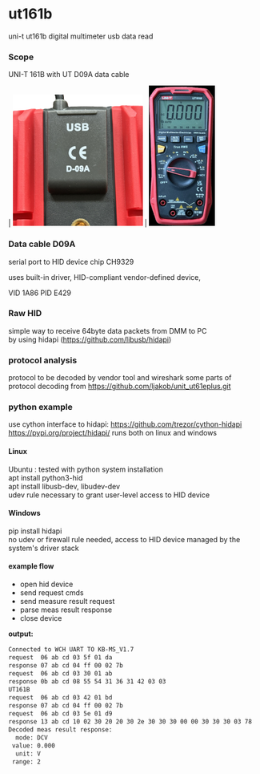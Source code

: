 # ut161b
uni-t ut161b digital multimeter usb data read

### Scope

UNI-T 161B with UT  D09A data cable

| ![D09A data cable](img/cable_D09A.png) | ![ut161b](img/ut161b_small.png)


### Data cable D09A
serial port to HID device chip CH9329

uses built-in driver, 
HID-compliant vendor-defined device, 

VID 1A86
PID E429

### Raw HID 
simple way to receive 64byte data packets from DMM to PC  
by using hidapi (https://github.com/libusb/hidapi)


### protocol analysis
protocol to be decoded by vendor tool and wireshark 
some parts of protocol decoding from https://github.com/ljakob/unit_ut61eplus.git

### python example 
use cython interface to hidapi: https://github.com/trezor/cython-hidapi
https://pypi.org/project/hidapi/
runs both on linux and windows

#### Linux 
Ubuntu : tested with python system installation  
apt install python3-hid  
apt install libusb-dev, libudev-dev  
udev rule necessary to grant user-level access to HID device

#### Windows 
pip install hidapi  
no udev or firewall rule needed, access to HID device managed by the system's driver stack

#### example flow
 - open hid device  
 - send request cmds  
 - send measure result request  
 - parse meas result response  
 - close device

**output:**
````
Connected to WCH UART TO KB-MS_V1.7
request  06 ab cd 03 5f 01 da
response 07 ab cd 04 ff 00 02 7b
request  06 ab cd 03 30 01 ab
response 0b ab cd 08 55 54 31 36 31 42 03 03
UT161B
request  06 ab cd 03 42 01 bd
response 07 ab cd 04 ff 00 02 7b
request  06 ab cd 03 5e 01 d9
response 13 ab cd 10 02 30 20 20 30 2e 30 30 30 00 00 30 30 30 03 78
Decoded meas result response:
  mode: DCV
 value: 0.000
  unit: V
 range: 2
````
